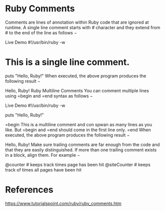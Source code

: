 # Ruby Comments

Comments are lines of annotation within Ruby code that are ignored at runtime. A single line comment starts with # character and they extend from # to the end of the line as follows −

Live Demo
#!/usr/bin/ruby -w
# This is a single line comment.

puts "Hello, Ruby!"
When executed, the above program produces the following result −

Hello, Ruby!
Ruby Multiline Comments
You can comment multiple lines using =begin and =end syntax as follows −

Live Demo
#!/usr/bin/ruby -w

puts "Hello, Ruby!"

=begin
This is a multiline comment and con spwan as many lines as you
like. But =begin and =end should come in the first line only.
=end
When executed, the above program produces the following result −

Hello, Ruby!
Make sure trailing comments are far enough from the code and that they are easily distinguished. If more than one trailing comment exists in a block, align them. For example −

@counter      # keeps track times page has been hit
@siteCounter  # keeps track of times all pages have been hit

# References
https://www.tutorialspoint.com/ruby/ruby_comments.htm
